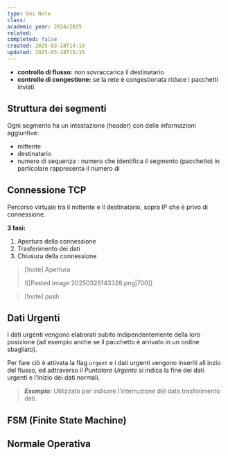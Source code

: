 ```yaml
---
type: Uni Note
class: 
academic year: 2024/2025
related: 
completed: false
created: 2025-03-28T14:19
updated: 2025-03-28T15:15
---
```



- **controllo di flusso:** non sovraccarica il destinatario
- **controllo di congestione:** se la rete è congestionata riduce i pacchetti inviati

## Struttura dei segmenti

Ogni segmento ha un intestazione (header) con delle informazioni aggiuntive:
- mittente
- destinatario
- numero di sequenza : numero che identifica il segmento (pacchetto) in particolare rappresenta il numero di 


## Connessione TCP

Percorso virtuale tra il mittente e il destinatario, sopra IP che è privo di connessione.

**3 fasi:**
1. Apertura della connessione
2. Trasferimento dei dati
3. Chiusura della connessione

>[!note] Apertura
>
>
>
>![[Pasted image 20250328143328.png|700]]

>[!note] push

## Dati Urgenti

I dati urgenti vengono elaborati subito indipendentemente della loro posizione (ad esempio anche se il pacchetto è arrivato in un ordine sbagliato).

Per fare ciò è attivata la flag `urgent` e i dati urgenti vengono inseriti all inzio del flusso, ed adtraverso il *Puntatore Urgente* si indica la fine dei dati urgenti e l’inizio dei dati normali.

>***Esempio:*** Utilizzato per indicare l'interruzione del data trasferimento dati.

## FSM (Finite State Machine)



## Normale Operativa


